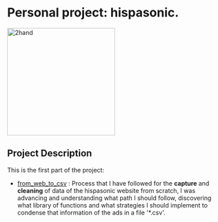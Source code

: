 # Personal project: hispasonic.

<img src="https://support.musicgateway.com/wp-content/uploads/2021/04/Copy-of-800-x-500-Blog-Post-5-4.png" alt="2hand" style="width:250px;"/>


## Project Description


This is the first part of the project:

- [from_web_to_csv](https://github.com/albertjimrod/personal_proj_hispasonic/blob/main/project_1/01_from_web_to_csv_togit.ipynb) : Process that I have followed for the **capture** and **cleaning** of data of the hispasonic website from scratch, I was advancing and understanding what path I should follow, discovering what library of functions and what strategies I should implement to condense that information of the ads in a file '*.csv'.
